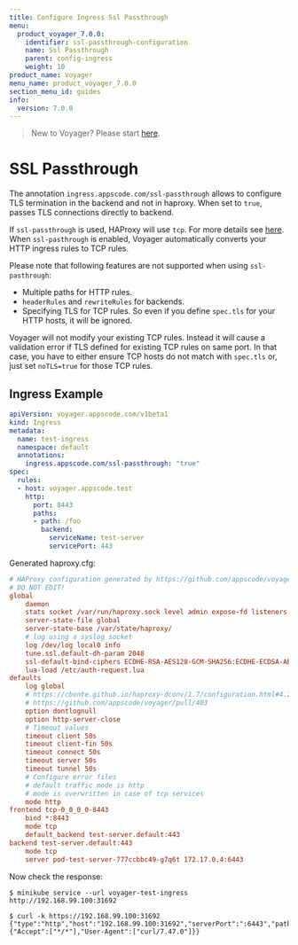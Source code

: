 ```yaml
---
title: Configure Ingress Ssl Passthrough
menu:
  product_voyager_7.0.0:
    identifier: ssl-passthrough-configuration
    name: Ssl Passthrough
    parent: config-ingress
    weight: 10
product_name: voyager
menu_name: product_voyager_7.0.0
section_menu_id: guides
info:
  version: 7.0.0
---
```


> New to Voyager? Please start [here](/products/voyager/7.0.0/concepts/overview).

# SSL Passthrough

The annotation `ingress.appscode.com/ssl-passthrough` allows to configure TLS termination in the backend and not in haproxy. When set to `true`, passes TLS connections directly to backend.

If `ssl-passthrough` is used, HAProxy will use `tcp`. For more details see  [here](https://www.haproxy.com/documentation/haproxy/deployment-guides/tls-infrastructure/). When `ssl-pasthrough` is enabled, Voyager automatically converts your HTTP ingress rules to TCP rules.

Please note that following features are not supported when using `ssl-pasthrough`:

- Multiple paths for HTTP rules.
- `headerRules` and `rewriteRules` for backends.
- Specifying TLS for TCP rules. So even if you define `spec.tls` for your HTTP hosts, it will be ignored.

Voyager will not modify your existing TCP rules. Instead it will cause a validation error if TLS defined for existing TCP rules on same port. In that case, you have to either ensure TCP hosts do not match with `spec.tls` or, just set `noTLS=true` for those TCP rules.

## Ingress Example

```yaml
apiVersion: voyager.appscode.com/v1beta1
kind: Ingress
metadata:
  name: test-ingress
  namespace: default
  annotations:
    ingress.appscode.com/ssl-passthrough: "true"
spec:
  rules:
  - host: voyager.appscode.test
    http:
      port: 8443
      paths:
      - path: /foo
        backend:
          serviceName: test-server
          servicePort: 443
```

Generated haproxy.cfg:

```ini
# HAProxy configuration generated by https://github.com/appscode/voyager
# DO NOT EDIT!
global
	daemon
	stats socket /var/run/haproxy.sock level admin expose-fd listeners
	server-state-file global
	server-state-base /var/state/haproxy/
	# log using a syslog socket
	log /dev/log local0 info
	tune.ssl.default-dh-param 2048
	ssl-default-bind-ciphers ECDHE-RSA-AES128-GCM-SHA256:ECDHE-ECDSA-AES128-GCM-SHA256:ECDHE-RSA-AES256-GCM-SHA384:ECDHE-ECDSA-AES256-GCM-SHA384:DHE-RSA-AES128-GCM-SHA256:DHE-DSS-AES128-GCM-SHA256:kEDH+AESGCM:ECDHE-RSA-AES128-SHA256:ECDHE-ECDSA-AES128-SHA256:ECDHE-RSA-AES128-SHA:ECDHE-ECDSA-AES128-SHA:ECDHE-RSA-AES256-SHA384:ECDHE-ECDSA-AES256-SHA384:ECDHE-RSA-AES256-SHA:ECDHE-ECDSA-AES256-SHA:DHE-RSA-AES128-SHA256:DHE-RSA-AES128-SHA:DHE-DSS-AES128-SHA256:DHE-RSA-AES256-SHA256:DHE-DSS-AES256-SHA:DHE-RSA-AES256-SHA:!aNULL:!eNULL:!EXPORT:!DES:!RC4:!3DES:!MD5:!PSK
	lua-load /etc/auth-request.lua
defaults
	log global
	# https://cbonte.github.io/haproxy-dconv/1.7/configuration.html#4.2-option%20abortonclose
	# https://github.com/appscode/voyager/pull/403
	option dontlognull
	option http-server-close
	# Timeout values
	timeout client 50s
	timeout client-fin 50s
	timeout connect 50s
	timeout server 50s
	timeout tunnel 50s
	# Configure error files
	# default traffic mode is http
	# mode is overwritten in case of tcp services
	mode http
frontend tcp-0_0_0_0-8443
	bind *:8443
	mode tcp
	default_backend test-server.default:443
backend test-server.default:443
	mode tcp
	server pod-test-server-777ccbbc49-g7q6t 172.17.0.4:6443
```

Now check the response:

```console
$ minikube service --url voyager-test-ingress
http://192.168.99.100:31692

$ curl -k https://192.168.99.100:31692
{"type":"http","host":"192.168.99.100:31692","serverPort":":6443","path":"/","method":"GET","headers":{"Accept":["*/*"],"User-Agent":["curl/7.47.0"]}}
```
